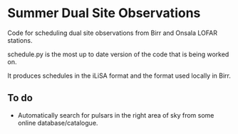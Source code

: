 # Summer Dual Site Observations
Code for scheduling dual site observations from Birr and Onsala LOFAR stations.

schedule.py is the most up to date version of the code that is being worked on.

It produces schedules in the iLiSA format and the format used locally in Birr.

## To do
- Automatically search for pulsars in the right area of sky from some online database/catalogue.

